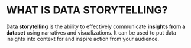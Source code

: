 # WHAT IS DATA STORYTELLING?
**Data storytelling** is the ability to effectively communicate **insights from a dataset** using narratives and visualizations. It can be used to put data insights into context for and inspire action from your audience.

